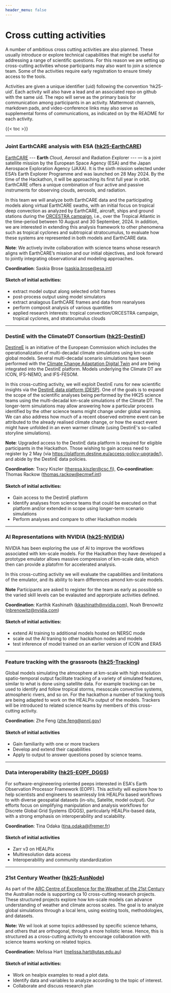```yaml
---
header_menu: false
---
```


# Cross cutting activities

A number of ambitious cross cutting activities are also planned.  These usually introduce or explore technical capabilities that might be useful for addressing a range of scientific questions.  For this reason we are setting up cross-cutting activities whose participants may also want to join a science team. Some of the activities require early registration to ensure timely access to the tools.

Activities are given a unique identifier (uid) following the convention ‘hk25-uid’. Each activity will also have a lead and an associated repo on github with the same uid. The repo will serve as the primary basis for communication among participants in an activity.  Mattermost channels, markdown pads, and video-conference links may also serve as supplemental forms of communications, as indicated on by the README for each activity.

{{< toc >}}

---
### Joint EarthCARE analysis with ESA ([hk25-EarthCARE](https://github.com/digital-earths-global-hackathon/hk25-teams/tree/main/hk25-EarthCARE))

[EarthCARE](https://earth.esa.int/eogateway/missions/earthcare) --- **Earth** *C*loud, *A*erosol and *R*adiation *E*xplorer --- — is a joint satellite mission by the European Space Agency (ESA) and the Japan Aerospace Exploration Agency (JAXA). It is the sixth mission selected under ESA’s Earth Explorer Programme and was launched on 28 May 2024. By the time of the Hackathon, it will be approaching its first full year in orbit. EarthCARE offers a unique combination of four active and passive instruments for observing clouds, aerosols, and radiation.

In this team we will analyze both EarthCARE data and the participating models along virtual EarthCARE swaths, with an initial focus on tropical deep convection as analyzed by EarthCARE, aircraft, ships and ground stations during the [ORCESTRA campaign](http://orcestra-campaign.org/), i.e., over the Tropical Atlantic in the time-period between 10 August and 30 September, 2024. In addition, we are interested in extending this analysis framework to other phenomena such as tropical cyclones and subtropical stratocumulus, to evaluate how these systems are represented in both models and EarthCARE data.

**Note**:   We actively invite collaboration with science teams whose research aligns with EarthCARE’s mission and our initial objectives, and look forward to jointly integrating observational and modeling approaches.

**Coordination**: Saskia Brose (saskia.brose@esa.int)

#### Sketch of initial activities:
* extract model output along selected orbit frames
* post-process output using model simulators
* extract analagous EarthCARE frames and data from reanalyses
* perform composit analysis of various quantities
* applied research interests: tropical convection/ORCESTRA campaign, tropical cyclones, and stratocumulus clouds

---
### DestinE with the ClimateDT Consortium ([hk25-DestinE](https://github.com/digital-earths-global-hackathon/hk25-teams/tree/main/hk25-DestinE))

[DestineE](https://destination-earth.eu) is an initiative of the European Commission which includes the operationalization of multi-decadal climate simulations using km-scale global models. Several multi-decadal scenario simulations have been performed with the [Climate Change Adaptation Digital Twin](https://destine.ecmwf.int/climate-change-adaptation-digital-twin-climate-dt/#What-is-the-Climate-DT) and are being integrated into the DestinE platform. Models underlying the Climate DT are ICON, IFS-NEMO, and IFS-FESOM.

In this cross-cutting activity, we will exploit DestinE runs for new scientific insights via the [DestinE data platform (DESP)](https://platform.destine.eu). One of the goals is to expand the scope of the scientific analyses being performed by the HK25 science teams using the multi-decadal km-scale simulations of the Climate DT. The longer-term simulations may allow answering how a particular process identified by the other science teams might change under global warming. We can also address how much of a recent observed extreme event can be attributed to the already realised climate change, or how the exact event might have unfolded in an even warmer climate (using DestinE's so-called storyline simulations).

**Note**: Upgraded access to the DestinE data platform is required for eligible participants in the Hackathon. Those wishing to gain access need to register by 2 May (via https://platform.destine.eu/access-policy-upgrade/), and abide by the DestinE data policies.

**Coordination**: Tracy Kiszler (theresa.kiszler@csc.fi), **Co-coordination**: Thomas Rackow (thomas.rackow@ecmwf.int)

#### Sketch of initial activities:
* Gain access to the DestinE platform
* Identify analyses from science teams that could be executed on that platform and/or extended in scope using longer-term scenario simulations
* Perform analyses and compare to other Hackathon models

---
### AI Representations with NVIDIA ([hk25-NVIDIA](https://github.com/digital-earths-global-hackathon/hk25-teams/tree/main/hk25-NVIDIA))

NVIDIA has been exploring the use of AI to improve the workflows associated with km-scale models.  For the Hackathon they have developed a prototype emulator allows massive compression of km-scale data, which then can provide a platofrm for accelerated analysis.

In this cross-cutting activity we will evaluate the capabilities and limitations of the emulator, and its ability to learn differences amond km-scale models. 

**Note** Participants are asked to register for the team as early as possible so the varied skill levels can be evalauted and approrpiate activities defined. 

**Coordination**: Karthik Kashinath (kkashinath@nvidia.com), Noah Brenowitz (nbrenowitz@nvidia.com)

#### Sketch of initial activities:
* extend AI training to additional models hosted on NERSC mode
* scale out the AI traning to other hackathon nodes and models
* test inference of model trained on an earlier version of ICON and ERA5

---
### Feature tracking with the grassroots ([hk25-Tracking](https://github.com/digital-earths-global-hackathon/hk25-teams/tree/main/hk25-Tracking))

Global models simulating the atmosphere at km-scale with high resolution spatio-temporal output facilitate tracking of a variety of simulated features, similar to what is done using satellite data.  For example tracking can be used to identify and follow tropical storms, mesoscale convective systems, atmospheric rivers, and so on.  For the hackathon a number of tracking tools are being adapted to work on the HEALPix output of the models.  Trackers will be introduced to related science teams by members of this cross-cutting activity.

**Coordination**: Zhe Feng (zhe.feng@pnnl.gov)

#### Sketch of initial activities
- Gain familiarity with one or more trackers
- Develop and extend their capabilities
- Apply to output to answer questions posed by science teams.

---

### Data interoperability ([hk25-EOPF_DGGS](https://github.com/digital-earths-global-hackathon/hk25-teams/tree/main/hk25-EOPF_DGGS))

For software-engineeering oriented peeps interested in ESA's Earth Observation Processor Framework (EOPF).  This activity will explore how to help scientists and engineers to seamlessly link HEALPix based workflows to with diverse geospatial datasets (in-situ, Satelite, model output). Our efforts focus on simplifying manipulation and analysis workflows for Discrete Global Grid Systems (DGGS), particularly HEALPix-based data, with a strong emphasis on interoperability and scalability.

**Coordination**: Tina Odaka (tina.odaka@ifremer.fr)

#### Sketch of initial activities
- Zarr v3 on HEALPix
- Multiresolution data access
- Interoperability and community standardization

---

### 21st Century Weather ([hk25-AusNode](https://github.com/digital-earths-global-hackathon/hk25-teams/tree/main/hk25-AusNode))

As part of the [ARC Centre of Excellence for the Weather of the 21st Century](https://21centuryweather.org.au) the Australian node is supporting ca 10 cross-cutting research projects. These structured projects explore how km-scale models can advance understanding of weather and climate across scales.  The goal is to analyze global simulations through a local lens, using existing tools, methodologies, and datasets. 

**Note:** We wil look at some topics addressed by specific science tehams, and others that are orthogonal, through a more holistic lense.  Hence, this is structured as a cross-cutting activity to encourage collaboration with science teams working on related topics.

**Coordination:** Melissa Hart (melissa.hart@utas.edu.au)

#### Sketch of initial activities:

* Work on healpix examples to read a plot data.
* Identify data and variables to analyze according to the topic of interest. 
* Collaborate and discuss research plan
